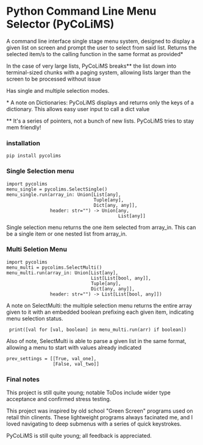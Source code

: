 # Python Command Line Menu Selector (PyCoLiMS)
A command line interface single stage menu system, designed to display a given list on screen and prompt the user to select from said list. Returns the selected item/s to the calling function in the same format as provided*

In the case of very large lists, PyCoLiMS breaks** the list down into terminal-sized chunks with a paging system, allowing lists larger than the screen to be processed without issue

Has single and multiple selection modes.

\* A note on Dictionaries: PyCoLiMS displays and returns only the keys of a dictionary. This allows easy user input to call a dict value

\*\* It's a series of pointers, not a bunch of new lists. PyCoLiMS tries to stay mem friendly!
	
### installation

    pip install pycolims

### Single Selection menu

    import pycolims
    menu_single = pycolims.SelectSingle()
    menu_single.run(array_in: Union[List[any], 
                                    Tuple[any], 
                                    Dict[any, any]], 
                    header: str="") -> Union[any, 
                                             List[any]]

Single selection menu returns the one item selected from array_in. This can be a single item or one nested list from array_in. 


### Multi Seletion Menu

    import pycolims
    menu_multi = pycolims.SelectMulti()
    menu_multi.run(array_in: Union[List[any], 
                                   List[List[bool, any]],
                                   Tuple[any], 
                                   Dict[any, any]], 
                    header: str="") -> List[List[bool, any]])

A note on SelectMulti: the multiple selection menu returns the entire array given to it with an embedded boolean prefixing each given item, indicating menu selection status. 

     print([val for [val, boolean] in menu_multi.run(arr) if boolean])

Also of note, SelectMulti is able to parse a given list in the same format, allowing a menu to start with values already indicated

    prev_settings = [[True, val_one], 
                     [False, val_two]]


### Final notes

This project is still quite young; notable ToDos include wider type acceptance and confirmed stress testing.

This project was inspired by old school "Green Screen" programs used on retail thin clinents. These lightweight programs always facinated me, and I loved navigating to deep submenus with a series of quick keystrokes.

PyCoLiMS is still quite young; all feedback is appreciated. 